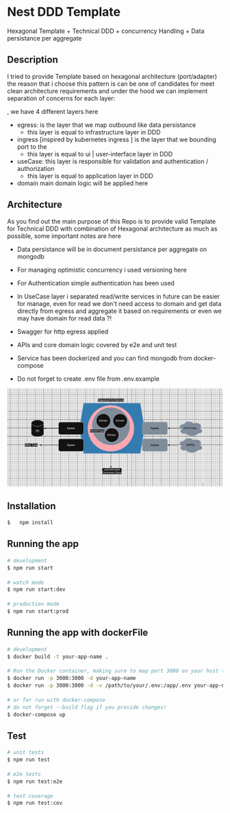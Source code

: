 <!-- This is the README DOC -->
# Nest DDD Template
Hexagonal Template + Technical DDD + concurrency Handling + Data persistance per aggregate
## Description

I tried to provide Template based on hexagonal architecture (port/adapter) the reason that i choose this pattern 
is can be one of candidates for meet clean architecture requirements and under the hood we can implement separation of concerns for each layer: 

, we have 4 different layers here
- egress: is the layer that we map outbound like data persistance  
  - this layer is equal to infrastructure layer in DDD
- ingress [inspired by kubernetes ingress ] is the layer that we bounding port to the 
  - this layer is equal to ui | user-interface layer in DDD
- useCase: this layer is responsible for validation and authentication / authorization
   - this layer is equal to application layer in DDD
- domain main domain logic will be applied here

## Architecture

As you find out the main purpose of this Repo is to provide valid Template for Technical DDD
with combination of Hexagonal architecture as much as possible, some important notes are here

- Data persistance will be in document persistance per aggregate on mongodb
- For managing optimistic concurrency i used versioning here
- For Authentication simple authentication has been used
- In UseCase layer i separated read/write services in future can be easier for manage, even for read we don't need access to domain and get data directly from egress and aggregate it based on requirements or even we may have domain for read data ?!

- Swagger for http egress applied
- APIs and core domain logic covered by e2e and unit test
- Service has been dockerized and you can find mongodb from docker-compose
- Do not forget to create .env file from .env.example


<!-- image -->
![Alt Text](./static/readme-image.png)



## Installation

```bash
$   npm install
```

## Running the app

```bash
# development
$ npm run start

# watch mode
$ npm run start:dev

# production mode
$ npm run start:prod
```

## Running the app with dockerFile

```bash
# development
$ docker build -t your-app-name .

# Run the Docker container, making sure to map port 3000 on your host to the exposed port
$ docker run -p 3000:3000 -d your-app-name 
$ docker run -p 3000:3000 -d -v /path/to/your/.env:/app/.env your-app-name

# or for run with docker-compose
# do not forget --build flag if you provide changes!
$ docker-compose up
```

## Test

```bash
# unit tests
$ npm run test

# e2e tests
$ npm run test:e2e

# test coverage
$ npm run test:cov
```
